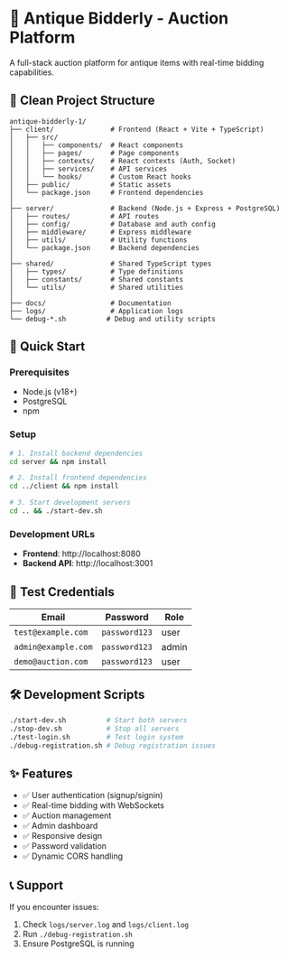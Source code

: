 # 🏺 Antique Bidderly - Auction Platform

A full-stack auction platform for antique items with real-time bidding capabilities.

## 📁 Clean Project Structure

```
antique-bidderly-1/
├── client/              # Frontend (React + Vite + TypeScript)
│   ├── src/
│   │   ├── components/  # React components
│   │   ├── pages/       # Page components
│   │   ├── contexts/    # React contexts (Auth, Socket)
│   │   ├── services/    # API services
│   │   └── hooks/       # Custom React hooks
│   ├── public/          # Static assets
│   └── package.json     # Frontend dependencies
│
├── server/              # Backend (Node.js + Express + PostgreSQL)
│   ├── routes/          # API routes
│   ├── config/          # Database and auth config
│   ├── middleware/      # Express middleware
│   ├── utils/           # Utility functions
│   └── package.json     # Backend dependencies
│
├── shared/              # Shared TypeScript types
│   ├── types/           # Type definitions
│   ├── constants/       # Shared constants
│   └── utils/           # Shared utilities
│
├── docs/                # Documentation
├── logs/                # Application logs
└── debug-*.sh          # Debug and utility scripts
```

## 🚀 Quick Start

### Prerequisites
- Node.js (v18+)
- PostgreSQL
- npm

### Setup
```bash
# 1. Install backend dependencies
cd server && npm install

# 2. Install frontend dependencies  
cd ../client && npm install

# 3. Start development servers
cd .. && ./start-dev.sh
```

### Development URLs
- **Frontend**: http://localhost:8080
- **Backend API**: http://localhost:3001

## 🔐 Test Credentials

| Email | Password | Role |
|-------|----------|------|
| `test@example.com` | `password123` | user |
| `admin@example.com` | `password123` | admin |
| `demo@auction.com` | `password123` | user |

## 🛠️ Development Scripts

```bash
./start-dev.sh          # Start both servers
./stop-dev.sh           # Stop all servers
./test-login.sh         # Test login system
./debug-registration.sh # Debug registration issues
```

## ✨ Features
- ✅ User authentication (signup/signin)
- ✅ Real-time bidding with WebSockets
- ✅ Auction management
- ✅ Admin dashboard
- ✅ Responsive design
- ✅ Password validation
- ✅ Dynamic CORS handling

## 📞 Support

If you encounter issues:
1. Check `logs/server.log` and `logs/client.log`
2. Run `./debug-registration.sh`
3. Ensure PostgreSQL is running
